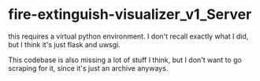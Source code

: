 # fire-extinguish-visualizer_v1_Server

this requires a virtual python environment. I don't recall exactly what I did, but I think it's just flask and uwsgi.

This codebase is also missing a lot of stuff I think, but I don't want to go scraping for it, since it's just an archive anyways.
